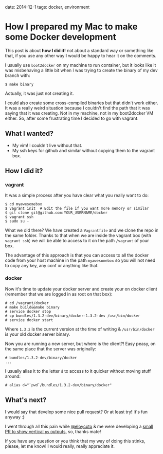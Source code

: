 date: 2014-12-1
tags: docker, environment

How I prepared my Mac to make some Docker development
=====================================================

This post is about **how I did it!** not about a standard way or something like
that, if you use any other way I would be happy to hear it on the comments.

I usually use `boot2docker` on my machine to run container, but it looks like
it was misbehaving a little bit when I was trying to create the binary of my
dev branch with:

    $ make binary

Actually, it was just not creating it.

I could also create some cross-compiled binaries but that didn't work either.
It was a really weird situation because I couldn't find the path that it was
saying that it was creating. Not in my machine, not in my boot2docker VM
either. So, after some frustrating time I decided to go with vagrant.

What I wanted?
--------------

- My vim! I couldn't live without that.
- My ssh keys for github and similar without copying them to the vagrant box.

How I did it?
-------------

### vagrant

It was a simple process after you have clear what you really want to do:

    $ cd myawesomebox
    $ vagrant init  # Edit the file if you want more memory or similar
    $ git clone git@github.com:YOUR_USERNAME/docker
    $ vagrant ssh
    $ sudo su -

What we did there? We have created a `Vagrantfile` and we clone the repo in the
same folder. Thanks to that when we are inside the vagrant box (with `vagrant
ssh`) we will be able to access to it on the path `/vagrant` of your box.

The advantage of this approach is that you can access to all the docker code
from your host machine in the path `myawesomebox` so you will not need to copy
any key, any conf or anything like that.

### docker

Now it's time to update your docker server and create your on docker client
(remember that we are logged in as root on that box):

    # cd /vagrant/docker
    # make build&&make binary
    # service docker stop
    # cp bundles/1.3.2-dev/binary/docker-1.3.2-dev /usr/bin/docker
    # service docker start

Where `1.3.2` is the  current version at the time of writing &
`/usr/bin/docker` is your old docker server binary.

Now you are running a new server, but where is the client?! Easy peasy, on the
same place that the server was originally:

    # bundles/1.3.2-dev/binary/docker
    ...

I usually alias it to the letter `d` to access to it quicker without moving
stuff around:

    # alias d="`pwd`/bundles/1.3.2-dev/binary/docker"

What's next?
------------

I would say that develop some nice pull request? Or at least try! It's fun
anyway :)

I went through all this pain while [@eloycoto](http://twitter.com/eloycoto) &
me were developing a [small PR to show vertical `ps`
outputs](https://github.com/docker/docker/pull/9415), so, thanks mate!

If you have any question or you think that my way of doing this stinks, please,
let me know! I would really, really appreciate it.
